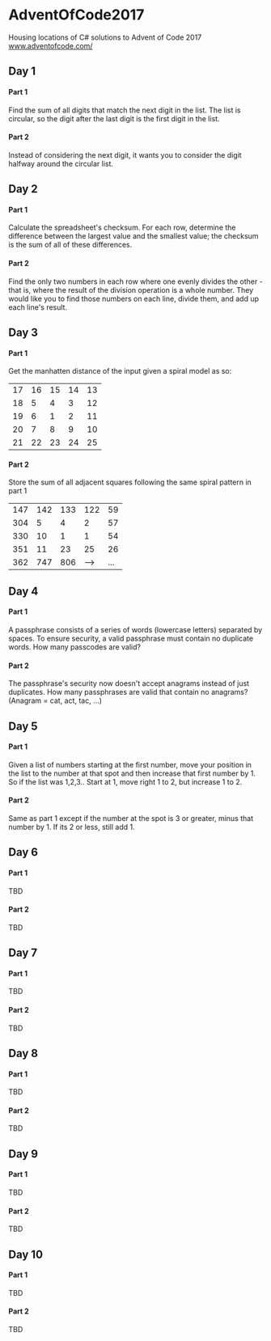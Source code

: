 # AdventOfCode2017
Housing locations of C# solutions to Advent of Code 2017
www.adventofcode.com/

## Day 1
#### Part 1
Find the sum of all digits that match the next digit in the list. The list is circular, so the digit after the last digit is the first digit in the list.

#### Part 2
Instead of considering the next digit, it wants you to consider the digit halfway around the circular list.

## Day 2
#### Part 1
Calculate the spreadsheet's checksum. For each row, determine the difference between the largest value and the smallest value; the checksum is the sum of all of these differences.

#### Part 2
Find the only two numbers in each row where one evenly divides the other - that is, where the result of the division operation is a whole number. They would like you to find those numbers on each line, divide them, and add up each line's result.

## Day 3
#### Part 1
Get the manhatten distance of the input given a spiral model as so:  

|    |    |    |    |    |
|----|----|----|----|----|
| 17 | 16 | 15 | 14 | 13 |
| 18 | 5  | 4  | 3  | 12 |
| 19 | 6  | 1  | 2  | 11 |
| 20 | 7  | 8  | 9  | 10 |
| 21 | 22 | 23 | 24 | 25 |

#### Part 2
Store the sum of all adjacent squares following the same spiral pattern in part 1  

|     |     |     |     |     |
|-----|-----|-----|-----|-----|
| 147 | 142 | 133 | 122 | 59  |
| 304 | 5   | 4   | 2   | 57  |
| 330 | 10  | 1   | 1   | 54  |
| 351 | 11  | 23  | 25  | 26  |
| 362 | 747 | 806 | --> | ... |

## Day 4
#### Part 1
A passphrase consists of a series of words (lowercase letters) separated by spaces. To ensure security, a valid passphrase must contain no duplicate words. How many passcodes are valid?

#### Part 2
The passphrase's security now doesn't accept anagrams instead of just duplicates. How many passphrases are valid that contain no anagrams? (Anagram = cat, act, tac, ...)

## Day 5
#### Part 1
Given a list of numbers starting at the first number, move your position in the list to the number at that spot and then increase that first number by 1. So if the list was 1,2,3.. Start at 1, move right 1 to 2, but increase 1 to 2.

#### Part 2
Same as part 1 except if the number at the spot is 3 or greater, minus that number by 1. If its 2 or less, still add 1.

## Day 6
#### Part 1
TBD

#### Part 2
TBD

## Day 7
#### Part 1
TBD

#### Part 2
TBD

## Day 8
#### Part 1
TBD

#### Part 2
TBD

## Day 9
#### Part 1
TBD

#### Part 2
TBD

## Day 10
#### Part 1
TBD

#### Part 2
TBD
